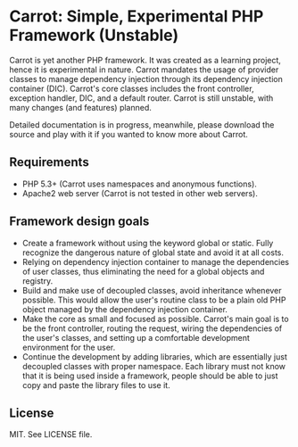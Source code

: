Carrot: Simple, Experimental PHP Framework (Unstable)
=====================================================

Carrot is yet another PHP framework. It was created as a learning
project, hence it is experimental in nature. Carrot mandates the
usage of provider classes to manage dependency injection through
its dependency injection container (DIC). Carrot's core classes
includes the front controller, exception handler, DIC, and a
default router. Carrot is still unstable, with many changes (and
features) planned.

Detailed documentation is in progress, meanwhile, please download
the source and play with it if you wanted to know more about
Carrot.

Requirements
------------

- PHP 5.3+ (Carrot uses namespaces and anonymous functions).
- Apache2 web server (Carrot is not tested in other web servers).

Framework design goals
----------------------

- Create a framework without using the keyword global or static.
  Fully recognize the dangerous nature of global state and avoid
  it at all costs.
- Relying on dependency injection container to manage the
  dependencies of user classes, thus eliminating the need for a
  global objects and registry.
- Build and make use of decoupled classes, avoid inheritance
  whenever possible. This would allow the user's routine class
  to be a plain old PHP object managed by the dependency injection
  container.
- Make the core as small and focused as possible. Carrot's main
  goal is to be the front controller, routing the request, wiring
  the dependencies of the user's classes, and setting up a
  comfortable development environment for the user.
- Continue the development by adding libraries, which are
  essentially just decoupled classes with proper namespace. Each
  library must not know that it is being used inside a framework,
  people should be able to just copy and paste the library files
  to use it.

License
-------

MIT. See LICENSE file.